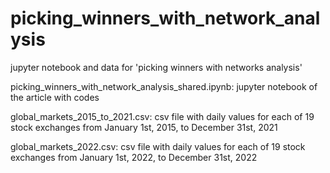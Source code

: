 # picking_winners_with_network_analysis

jupyter notebook and data for 'picking winners with networks analysis'

picking_winners_with_network_analysis_shared.ipynb: jupyter notebook of the article with codes

global_markets_2015_to_2021.csv: csv file with daily values for each of 19 stock exchanges from January 1st, 2015, to December 31st, 2021

global_markets_2022.csv: csv file with daily values for each of 19 stock exchanges from January 1st, 2022, to December 31st, 2022
